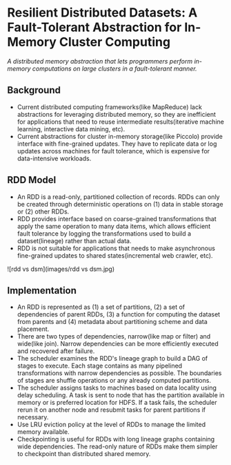 # Resilient Distributed Datasets: A Fault-Tolerant Abstraction for In-Memory Cluster Computing

*A distributed memory abstraction that lets programmers perform in-memory computations on large clusters in a fault-tolerant manner.*

## Background

- Current distributed computing frameworks(like MapReduce) lack abstractions for leveraging distributed memory, so they are inefficient for applications that need to reuse intermediate results(iterative machine learning, interactive data mining, etc).
- Current abstractions for cluster in-memory storage(like Piccolo) provide interface with fine-grained updates. They have to replicate data or log updates across machines for fault tolerance, which is expensive for data-intensive workloads.

## RDD Model

- An RDD is a read-only, partitioned collection of records. RDDs can only be created through deterministic operations on (1) data in stable storage or (2) other RDDs.
- RDD provides interface based on coarse-grained transformations that apply the same operation to many data items, which allows efficient fault tolerance by logging the transformations used to build a dataset(lineage) rather than actual data.
- RDD is not suitable for applications that needs to make asynchronous fine-grained updates to shared states(incremental web crawler, etc).

![rdd vs dsm](images/rdd vs dsm.jpg)

## Implementation

- An RDD is represented as (1) a set of partitions, (2) a set of dependencies of parent RDDs, (3) a function for computing the dataset from parents and (4) metadata about partitioning scheme and data placement.
- There are two types of dependencies, narrow(like map or filter) and wide(like join). Narrow dependencies can be more efficiently executed and recovered after failure.
- The scheduler examines the RDD's lineage graph to build a DAG of stages to execute. Each stage contains as many pipelined transformations with narrow dependencies as possible. The boundaries of stages are shuffle operations or any already computed partitions.
- The scheduler assigns tasks to machines based on data locality using delay scheduling. A task is sent to node that has the partition available in memory or is preferred location for HDFS. If a task fails, the scheduler rerun it on another node and resubmit tasks for parent partitions if necessary.
- Use LRU eviction policy at the level of RDDs to manage the limited memory available.
- Checkpointing is useful for RDDs with long lineage graphs containing wide dependencies. The read-only nature of RDDs make them simpler to checkpoint than distributed shared memory.